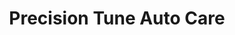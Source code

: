 ---
title: "Precision Tune Auto Care"
url: /baton-rouge/precision-tune-auto-care/
shop: Autowerkstatt
---